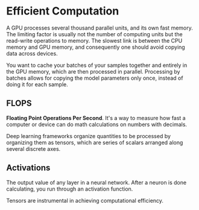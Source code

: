 # Efficient Computation

A GPU processes several thousand parallel units, and its own fast memory. The limiting factor is usually not the number of computing units but the read-write operations to memory. The slowest link is between the CPU memory and GPU memory, and consequently one should avoid copying data across devices.

You want to cache your batches of your samples together and entirely in the GPU memory, which are then processed in parallel. Processing by batches allows for copying the model parameters only once, instead of doing it for each sample.

## FLOPS
**Floating Point Operations Per Second**. It's a way to measure how fast a computer or device can do math calculations on numbers with decimals.

Deep learning frameworks organize quantities to be processed by organizing them as tensors, which are series of scalars arranged along several discrete axes.

## Activations
The output value of any layer in a neural network. After a neuron is done calculating, you run through an activation function. 

Tensors are instrumental in achieving computational efficiency.